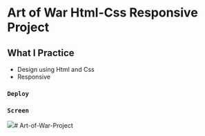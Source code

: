 # Art of War Html-Css Responsive Project

## What I Practice
- Design using Html and Css
- Responsive

### `Deploy`



### `Screen`

![](ArtofWar.gif)# Art-of-War-Project
